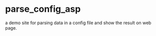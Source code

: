 parse_config_asp
================

a demo site for parsing data in a config file and show the result on web page.
